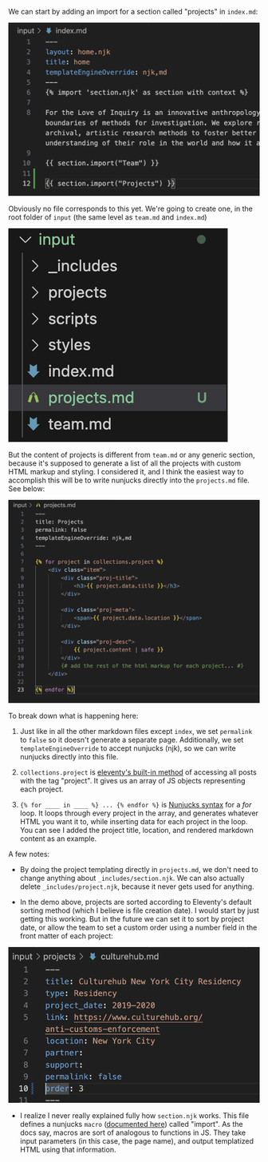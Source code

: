 We can start by adding an import for a section called "projects" in `index.md`:

![](demo/indexmd.png)

Obviously no file corresponds to this yet. We're going to create one, in the root folder of `input` (the same level as `team.md` and `index.md`)

![](demo/directory.png)

But the content of projects is different from `team.md` or any generic section, because it's supposed to generate a list of all the projects with custom HTML markup and styling. I considered it, and I think the easiest way to accomplish this will be to write nunjucks directly into the `projects.md` file. See below:

![](demo/projectsmd.png)

To break down what is happening here:

1. Just like in all the other markdown files except `index`, we set `permalink` to `false` so it doesn't generate a separate page. Additionally, we set `templateEngineOverride` to accept nunjucks (njk), so we can write nunjucks directly into this file.

2. `collections.project` is [eleventy's built-in method](https://www.11ty.dev/docs/collections/#a-blog-example) of accessing all posts with the tag "project". It gives us an array of JS objects representing each project.

3. `{% for ____ in ____ %} ... {% endfor %}` is [Nunjucks syntax](https://mozilla.github.io/nunjucks/templating.html#for) for a _for_ loop. It loops through every project in the array, and generates whatever HTML you want it to, while inserting data for each project in the loop. You can see I added the project title, location, and rendered markdown content as an example. 

A few notes:

* By doing the project templating directly in `projects.md`, we don't need to change anything about `_includes/section.njk`. We can also actually delete `_includes/project.njk`, because it never gets used for anything.

* In the demo above, projects are sorted according to Eleventy's default sorting method (which I believe is file creation date). I would start by just getting this working. But in the future we can set it to sort by project date, or allow the team to set a custom order using a number field in the front matter of each project:

![](demo/orderfield.png)

* I realize I never really explained fully how `section.njk` works. This file defines a nunjucks `macro` ([documented here](https://mozilla.github.io/nunjucks/templating.html#macro)) called "import". As the docs say, macros are sort of analogous to functions in JS. They take input parameters (in this case, the page name), and output templatized HTML using that information.
